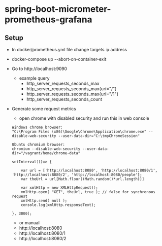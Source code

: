 # spring-boot-micrometer-prometheus-grafana

## Setup
- In docker/prometheus.yml file change targets ip address
- docker-compose up --abort-on-container-exit
      
- Go to http://localhost:9090
    - example query
        - http_server_requests_seconds_max
        - http_server_requests_seconds_max{uri="/"}
        - http_server_requests_seconds_max{uri="/1"}
        - http_server_requests_seconds_count

- Generate some request metrics
    - open chrome with disabled security and run this in web console
    ```
    Windows chrome browser:
    "C:\Program Files (x86)\Google\Chrome\Application\chrome.exe" --disable-web-security --user-data-dir="C:\tmpChromeSession"
    
    Ubuntu chromium browser:
    chromium --disable-web-security --user-data-dir="/vagrant/home/chrome-data"
    ```
    ```
    setInterval(()=> {
    
        var url = ['http://localhost:8080', 'http://localhost:8080/1', 'http://localhost:8080/2', 'http://localhost:8080/people'];
        var theUrl = url[Math.floor((Math.random()*url.length))]
        
        var xmlHttp = new XMLHttpRequest();
        xmlHttp.open( "GET", theUrl, true ); // false for synchronous request
        xmlHttp.send( null );
        console.log(xmlHttp.responseText);

    }, 3000);
    ```
    - or manual
    - http://localhost:8080
    - http://localhost:8080/1
    - http://localhost:8080/2